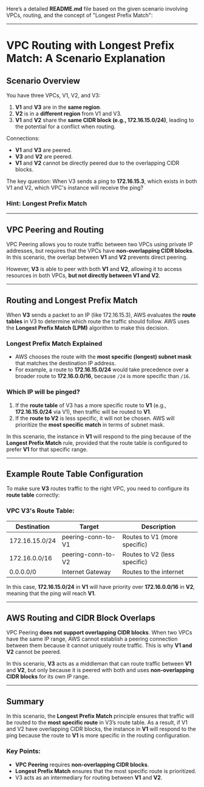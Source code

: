 Here’s a detailed **README.md** file based on the given scenario involving VPCs, routing, and the concept of "Longest Prefix Match":

---

# VPC Routing with Longest Prefix Match: A Scenario Explanation

## Scenario Overview
You have three VPCs, V1, V2, and V3:

1. **V1** and **V3** are in the **same region**.
2. **V2** is in a **different region** from V1 and V3.
3. **V1** and **V2** share the **same CIDR block (e.g., 172.16.15.0/24)**, leading to the potential for a conflict when routing.

Connections:

- **V1** and **V3** are peered.
- **V3** and **V2** are peered.
- **V1** and **V2** cannot be directly peered due to the overlapping CIDR blocks.

The key question: When V3 sends a ping to **172.16.15.3**, which exists in both V1 and V2, which VPC's instance will receive the ping?

### **Hint:** Longest Prefix Match

---

## VPC Peering and Routing
VPC Peering allows you to route traffic between two VPCs using private IP addresses, but requires that the VPCs have **non-overlapping CIDR blocks**. In this scenario, the overlap between **V1** and **V2** prevents direct peering.

However, **V3** is able to peer with both **V1** and **V2**, allowing it to access resources in both VPCs, **but not directly between V1 and V2**.

---

## Routing and Longest Prefix Match

When **V3** sends a packet to an IP (like 172.16.15.3), AWS evaluates the **route tables** in V3 to determine which route the traffic should follow. AWS uses the **Longest Prefix Match (LPM)** algorithm to make this decision.

### **Longest Prefix Match Explained**
- AWS chooses the route with the **most specific (longest) subnet mask** that matches the destination IP address.
- For example, a route to **172.16.15.0/24** would take precedence over a broader route to **172.16.0.0/16**, because `/24` is more specific than `/16`.

### **Which IP will be pinged?**

1. If the **route table** of V3 has a more specific route to **V1** (e.g., **172.16.15.0/24** via V1), then traffic will be routed to **V1**.
2. If the **route to V2** is less specific, it will not be chosen. AWS will prioritize the **most specific match** in terms of subnet mask.

In this scenario, the instance in **V1** will respond to the ping because of the **Longest Prefix Match** rule, provided that the route table is configured to prefer **V1** for that specific range.

---

## Example Route Table Configuration

To make sure **V3** routes traffic to the right VPC, you need to configure its **route table** correctly:

### VPC V3's Route Table:

| Destination       | Target       | Description                    |
|-------------------|--------------|--------------------------------|
| 172.16.15.0/24    | peering-conn-to-V1 | Routes to V1 (more specific)   |
| 172.16.0.0/16     | peering-conn-to-V2 | Routes to V2 (less specific)   |
| 0.0.0.0/0         | Internet Gateway | Routes to the internet        |

In this case, **172.16.15.0/24** in **V1** will have priority over **172.16.0.0/16** in **V2**, meaning that the ping will reach **V1**.

---

## AWS Routing and CIDR Block Overlaps

VPC Peering **does not support overlapping CIDR blocks**. When two VPCs have the same IP range, AWS cannot establish a peering connection between them because it cannot uniquely route traffic. This is why **V1 and V2** cannot be peered.

In this scenario, **V3** acts as a middleman that can route traffic between **V1** and **V2**, but only because it is peered with both and uses **non-overlapping CIDR blocks** for its own IP range.

---

## Summary

In this scenario, the **Longest Prefix Match** principle ensures that traffic will be routed to the **most specific route** in V3’s route table. As a result, if V1 and V2 have overlapping CIDR blocks, the instance in **V1** will respond to the ping because the route to **V1** is more specific in the routing configuration.

### Key Points:
- **VPC Peering** requires **non-overlapping CIDR blocks**.
- **Longest Prefix Match** ensures that the most specific route is prioritized.
- V3 acts as an intermediary for routing between **V1** and **V2**.

